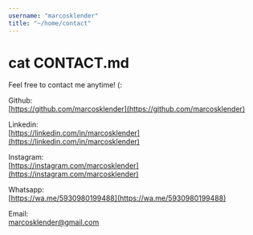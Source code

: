```yaml
---
username: "marcosklender"
title: "~/home/contact"
---
```


# cat CONTACT.md

Feel free to contact me anytime! (:

Github:\
[https://github.com/marcosklender](https://github.com/marcosklender)

Linkedin:\
[https://linkedin.com/in/marcosklender](https://linkedin.com/in/marcosklender)

Instagram:\
[https://instagram.com/marcosklender](https://instagram.com/marcosklender)

Whatsapp:\
[https://wa.me/5930980199488](https://wa.me/5930980199488)

Email:\
[marcosklender@gmail.com](mailto:marcosklender@gmail.com)